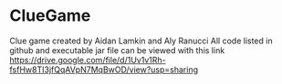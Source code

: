 # ClueGame
Clue game created by Aidan Lamkin and Aly Ranucci
All code listed in github and executable jar file can be viewed with this link
https://drive.google.com/file/d/1Uv1v1Rh-fsfHw8TI3jfQqAVpN7MqBwOD/view?usp=sharing
